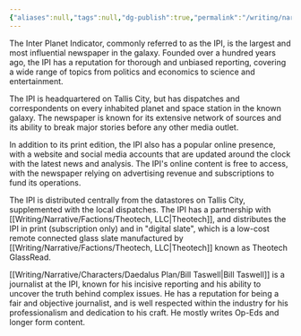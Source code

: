 ```yaml
---
{"aliases":null,"tags":null,"dg-publish":true,"permalink":"/writing/narrative/factions/inter-planet-indicator/","dgPassFrontmatter":true}
---
```


The Inter Planet Indicator, commonly referred to as the IPI, is the largest and most influential newspaper in the galaxy. Founded over a hundred years ago, the IPI has a reputation for thorough and unbiased reporting, covering a wide range of topics from politics and economics to science and entertainment.

The IPI is headquartered on Tallis City, but has dispatches and correspondents on every inhabited planet and space station in the known galaxy. The newspaper is known for its extensive network of sources and its ability to break major stories before any other media outlet.

In addition to its print edition, the IPI also has a popular online presence, with a website and social media accounts that are updated around the clock with the latest news and analysis. The IPI's online content is free to access, with the newspaper relying on advertising revenue and subscriptions to fund its operations.

The IPI is distributed centrally from the datastores on Tallis City, supplemented with the local dispatches. The IPI has a partnership with [[Writing/Narrative/Factions/Theotech, LLC\|Theotech]], and distributes the IPI in print (subscription only) and in "digital slate", which is a low-cost remote connected glass slate manufactured by [[Writing/Narrative/Factions/Theotech, LLC\|Theotech]] known as Theotech GlassRead.

[[Writing/Narrative/Characters/Daedalus Plan/Bill Taswell\|Bill Taswell]] is a journalist at the IPI, known for his incisive reporting and his ability to uncover the truth behind complex issues. He has a reputation for being a fair and objective journalist, and is well respected within the industry for his professionalism and dedication to his craft. He mostly writes Op-Eds and longer form content.